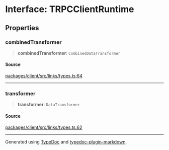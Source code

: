# Interface: TRPCClientRuntime

## Properties

### combinedTransformer

> **combinedTransformer**: `CombinedDataTransformer`

#### Source

[packages/client/src/links/types.ts:64](https://github.com/trpc/trpc/blob/caccce64/packages/client/src/links/types.ts#L64)

***

### transformer

> **transformer**: `DataTransformer`

#### Source

[packages/client/src/links/types.ts:62](https://github.com/trpc/trpc/blob/caccce64/packages/client/src/links/types.ts#L62)

***

Generated using [TypeDoc](https://typedoc.org) and [typedoc-plugin-markdown](https://typedoc-plugin-markdown.org).
